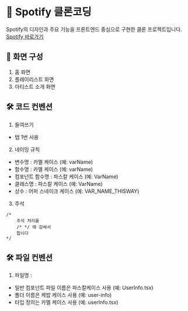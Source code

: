 # 🎵 Spotify 클론코딩
Spotify의 디자인과 주요 기능을 프론트엔드 중심으로 구현한 클론 프로젝트입니다. <br />
[Spotify 바로가기](https://open.spotify.com/) 

## 🚀 화면 구성
1. 홈 화면
2. 플레이리스트 화면
3. 아티스트 소개 화면

## 🛠️ 코드 컨벤션
1. 들여쓰기
  - 탭 1번 사용

2. 네이밍 규칙
  - 변수명 : 카멜 케이스 (예: varName)
  - 함수명 : 카멜 케이스 (예: varName) 
  - 컴포넌트 함수명 : 파스칼 케이스 (예: VarName) 
  - 클래스명 : 파스칼 케이스 (예: VarName) 
  - 상수 : 어퍼 스네이크 케이스 (예: VAR_NAME_THISWAY) 

3. 주석
```
/*
	주석 처리를
	/* */ 에 감싸서
	합시다
*/
```

## 🛠️ 파일 컨벤션
1. 파일명 :
  - 일반 컴포넌트 파일 이름은 파스칼케이스 사용 (예: UserInfo.tsx)
  - 폴더 이름은 케밥 케이스 사용 (예: user-info)
  - 타입 정의는 카멜 케이스 사용 (예: userInfo.tsx)
